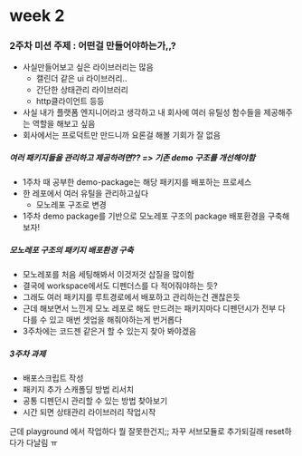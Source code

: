 
# week 2

### 2주차 미션 주제 : 어떤걸 만들어야하는가,,?

- 사실만들어보고 싶은 라이브러리는 많음
  - 캘린더 같은 ui 라이브러리..
  - 간단한 상태관리 라이브러리
  - http클라이언트 등등
- 사실 내가 플랫폼 엔지니어라고 생각하고 내 회사에 여러 유틸성 함수들을 제공해주는 역할을 해보고 싶음
- 회사에서는 프로덕트만 만드니까 요론걸 해볼 기회가 잘 없음

##### 여러 패키지들을 관리하고 제공하려면?? => 기존 demo 구조를 개선해야함

- 1주차 때 공부한 demo-package는 해당 패키지를 배포하는 프로세스
- 한 레포에서 여러 유틸을 관리하고싶다
  - 모노레포 구조로 변경
- 1주차 demo package를 기반으로 모노레포 구조의 package 배포환경을 구축해보자!


##### 모노레포 구조의 패키지 배포환경 구축

- 모노레포를 처음 세팅해봐서 이것저것 삽질을 많이함
- 결국에 workspace에서도 디펜더스를 다 적어줘야하는 듯?
- 그래도 여러 패키지를 루트경로에서 배포하고 관리하는건 괜찮은듯
- 근데 해보면서 느낀게 모노 레포로 해도 만드려는 패키지마다 디펜던시가 전부 다 다를 수 있고 매번 셋업을 해줘야하는게 번거롭다
- 3주차에는 코드젠 같은거 할 수 있는지 찾아 봐야겠음


##### 3주차 과제

- 배포스크립트 작성
- 패키지 추가 스캐폴딩 방법 리서치
- 공통 디펜던시 관리할 수 있는 방법 찾아보기
- 시간 되면 상태관리 라이브러리 작업시작

근데 playground 에서 작업하다 뭘 잘못한건지;; 자꾸 서브모듈로 추가되길래 reset하다가 다날림 ㅠ
